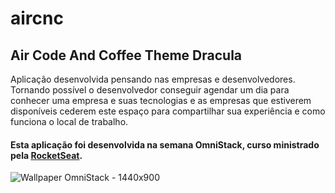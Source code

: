 # aircnc

## **Air Code And Coffee Theme Dracula** 

Aplicação desenvolvida pensando nas empresas e desenvolvedores. Tornando possível o desenvolvedor conseguir agendar um dia para conhecer uma empresa e suas tecnologias e as empresas que estiverem disponíveis cederem este espaço para compartilhar sua experiência e como funciona o local de trabalho.

#### Esta aplicação foi desenvolvida na semana OmniStack, curso ministrado pela [RocketSeat](https://rocketseat.com.br/).

![Wallpaper OmniStack - 1440x900](https://i.imgur.com/YTnQsCI.png)
